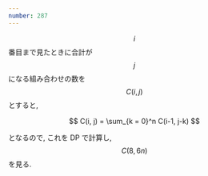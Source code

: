 ```yaml
---
number: 287
---
```

$$ i $$ 番目まで見たときに合計が $$ j $$ になる組み合わせの数を $$ C(i, j) $$ とすると,

$$
C(i, j) = \sum_{k = 0}^n C(i-1, j-k)
$$

となるので, これを DP で計算し, $$ C(8, 6n) $$ を見る.
